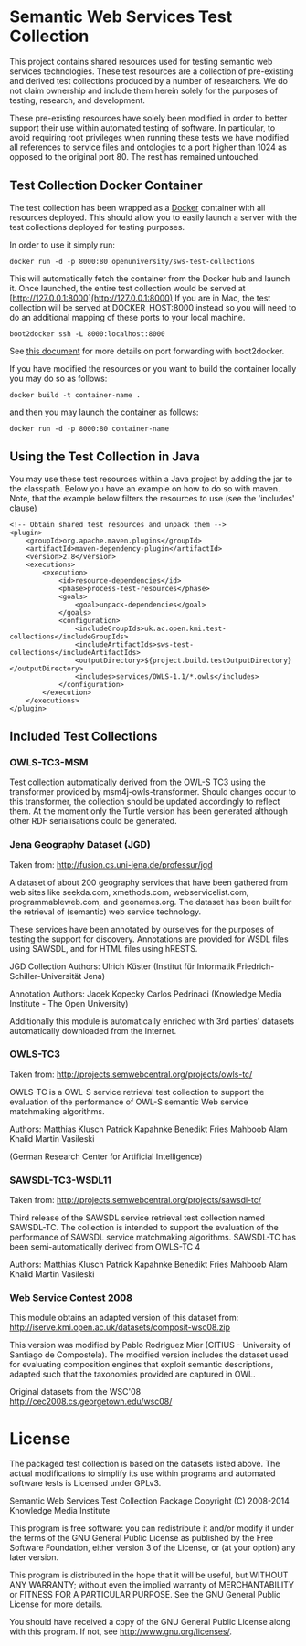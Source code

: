 # Semantic Web Services Test Collection

This project contains shared resources used for testing semantic web services technologies. These test resources are a collection of
pre-existing and derived test collections produced by a number of researchers. We do not claim ownership and include them herein
solely for the purposes of testing, research, and development.

These pre-existing resources have solely been modified in order to better support their use within automated
testing of software. In particular, to avoid requiring root privileges when running these tests we have modified
all references to service files and ontologies to a port higher than 1024 as opposed to the original port 80.
The rest has remained untouched.

## Test Collection Docker Container

The test collection has been wrapped as a [Docker](https://www.docker.com) container with all resources deployed.
This should allow you to easily launch a server with the test collections deployed for testing purposes.
 
In order to use it simply run:

```
docker run -d -p 8000:80 openuniversity/sws-test-collections
```

This will automatically fetch the container from the Docker hub and launch it.
Once launched, the entire test collection would be served at [http://127.0.0.1:8000](http://127.0.0.1:8000)
If you are in Mac, the test collection will be served at DOCKER_HOST:8000 instead so you will need to do an additional mapping of these ports to your local machine.

```
boot2docker ssh -L 8000:localhost:8000
```

See [this document](https://github.com/boot2docker/boot2docker/blob/master/doc/WORKAROUNDS.md#port-forwarding-on-steroids) for more details on port forwarding with boot2docker. 

If you have modified the resources or you want to build the container locally you may do so as follows:

```
docker build -t container-name .
```

and then you may launch the container as follows:

```
docker run -d -p 8000:80 container-name
```

## Using the Test Collection in Java

You may use these test resources within a Java project by adding the jar to the classpath. 
Below you have an example on how to do so with maven. Note, that the example below filters the resources to use (see the 'includes' clause)


```
<!-- Obtain shared test resources and unpack them -->
<plugin>
    <groupId>org.apache.maven.plugins</groupId>
    <artifactId>maven-dependency-plugin</artifactId>
    <version>2.8</version>
    <executions>
        <execution>
            <id>resource-dependencies</id>
            <phase>process-test-resources</phase>
            <goals>
                <goal>unpack-dependencies</goal>
            </goals>
            <configuration>
                <includeGroupIds>uk.ac.open.kmi.test-collections</includeGroupIds>
                <includeArtifactIds>sws-test-collections</includeArtifactIds>
                <outputDirectory>${project.build.testOutputDirectory}</outputDirectory>
                <includes>services/OWLS-1.1/*.owls</includes>
            </configuration>
        </execution>
    </executions>
</plugin>

```

## Included Test Collections

### OWLS-TC3-MSM

 Test collection automatically derived from the OWL-S TC3 using the transformer provided by msm4j-owls-transformer.
 Should changes occur to this transformer, the collection should be updated accordingly to reflect them.
 At the moment only the Turtle version has been generated although other RDF serialisations could be generated.

### Jena Geography Dataset (JGD)

Taken from: http://fusion.cs.uni-jena.de/professur/jgd

A dataset of about 200 geography services that have been gathered from web sites like seekda.com, xmethods.com,
webservicelist.com, programmableweb.com, and geonames.org. The dataset has been built for the retrieval of
(semantic) web service technology.

These services have been annotated by ourselves for the purposes of testing the support for discovery.
Annotations are provided for WSDL files using SAWSDL, and for HTML files using hRESTS.

JGD Collection Authors:
Ulrich Küster
(Institut für Informatik Friedrich-Schiller-Universität Jena)

Annotation Authors:
Jacek Kopecky
Carlos Pedrinaci
(Knowledge Media Institute - The Open University)


Additionally this module is automatically enriched with 3rd parties' datasets automatically downloaded from the Internet.

### OWLS-TC3

 Taken from: http://projects.semwebcentral.org/projects/owls-tc/

 OWLS-TC is a OWL-S service retrieval test collection to support the evaluation of the performance of OWL-S
 semantic Web service matchmaking algorithms.

 Authors:
 Matthias Klusch
 Patrick Kapahnke
 Benedikt Fries
 Mahboob Alam Khalid
 Martin Vasileski

 (German Research Center for Artificial Intelligence)

### SAWSDL-TC3-WSDL11

 Taken from: http://projects.semwebcentral.org/projects/sawsdl-tc/

 Third release of the SAWSDL service retrieval test collection named SAWSDL-TC. The collection is intended to support
 the evaluation of the performance of SAWSDL service matchmaking algorithms. SAWSDL-TC has been semi-automatically
 derived from OWLS-TC 4

 Authors:
 Matthias Klusch
 Patrick Kapahnke
 Benedikt Fries
 Mahboob Alam Khalid
 Martin Vasileski

### Web Service Contest 2008
 
 This module obtains an adapted version of this dataset from: http://iserve.kmi.open.ac.uk/datasets/composit-wsc08.zip

 This version was modified by Pablo Rodriguez Mier (CITIUS - University of Santiago de Compostela). The modified version
 includes the dataset used for evaluating composition engines that exploit semantic descriptions, adapted such that the
 taxonomies provided are captured in OWL.

 Original datasets from the WSC'08
 http://cec2008.cs.georgetown.edu/wsc08/

# License
 
 The packaged test collection is based on the datasets listed above. The actual modifications to simplify its use
 within programs and automated software tests is Licensed under GPLv3.


 Semantic Web Services Test Collection Package
 Copyright (C) 2008-2014 Knowledge Media Institute

 This program is free software: you can redistribute it and/or modify
 it under the terms of the GNU General Public License as published by
 the Free Software Foundation, either version 3 of the License, or
 (at your option) any later version.

 This program is distributed in the hope that it will be useful,
 but WITHOUT ANY WARRANTY; without even the implied warranty of
 MERCHANTABILITY or FITNESS FOR A PARTICULAR PURPOSE.  See the
 GNU General Public License for more details.

 You should have received a copy of the GNU General Public License
 along with this program.  If not, see <http://www.gnu.org/licenses/>.
